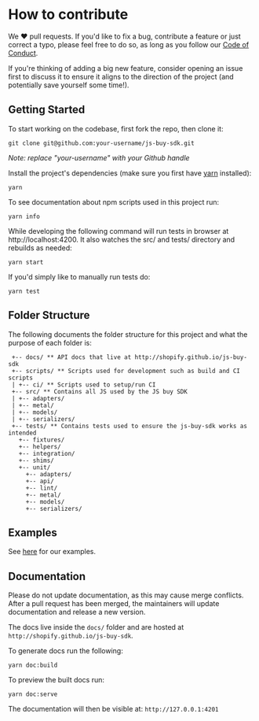 # How to contribute
We ❤️ pull requests. If you'd like to fix a bug, contribute a feature or
just correct a typo, please feel free to do so, as long as you follow
our [Code of Conduct](https://github.com/Shopify/js-buy-sdk/blob/master/CODE_OF_CONDUCT.md).

If you're thinking of adding a big new feature, consider opening an
issue first to discuss it to ensure it aligns to the direction of the
project (and potentially save yourself some time!).

## Getting Started
To start working on the codebase, first fork the repo, then clone it:
```
git clone git@github.com:your-username/js-buy-sdk.git
```
*Note: replace "your-username" with your Github handle*

Install the project's dependencies (make sure you first have [yarn](https://yarnpkg.com) installed):
```
yarn
```

To see documentation about npm scripts used in this project run:
```
yarn info
```

While developing the following command will run tests in browser at http://localhost:4200. It also watches the src/ and tests/ directory and rebuilds as needed:
```
yarn start
```

If you'd simply like to manually run tests do:
```
yarn test
```

## Folder Structure

The following documents the folder structure for this project and what the purpose of each folder is:
```
 +-- docs/ ** API docs that live at http://shopify.github.io/js-buy-sdk
 +-- scripts/ ** Scripts used for development such as build and CI scripts
 | +-- ci/ ** Scripts used to setup/run CI
 +-- src/ ** Contains all JS used by the JS buy SDK
 | +-- adapters/
 | +-- metal/
 | +-- models/
 | +-- serializers/
 +-- tests/ ** Contains tests used to ensure the js-buy-sdk works as intended
   +-- fixtures/
   +-- helpers/
   +-- integration/
   +-- shims/
   +-- unit/
     +-- adapters/
     +-- api/
     +-- lint/
     +-- metal/
     +-- models/
     +-- serializers/
```

## Examples
See [here](https://github.com/Shopify/storefront-api-examples) for our examples.

## Documentation
Please do not update documentation, as this may cause
merge conflicts. After a pull request has been merged, the
maintainers will update documentation and release a new version.

The docs live inside the `docs/` folder and are hosted
at `http://shopify.github.io/js-buy-sdk`.

To generate docs run the following:
```
yarn doc:build
```

To preview the built docs run:
```
yarn doc:serve
```

The documentation will then be visible at:
`http://127.0.0.1:4201`
